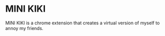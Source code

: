 # MINI KIKI

MINI KIKI is a chrome extension that creates a virtual version of myself to annoy my friends.
